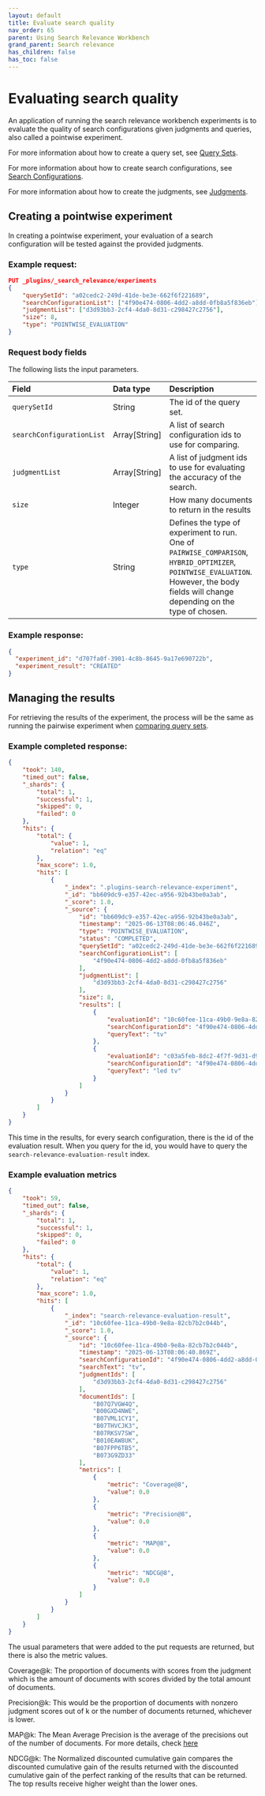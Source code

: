 ```yaml
---
layout: default
title: Evaluate search quality
nav_order: 65
parent: Using Search Relevance Workbench
grand_parent: Search relevance
has_children: false
has_toc: false
---
```


# Evaluating search quality

An application of running the search relevance workbench experiments is to evaluate the quality of search configurations given judgments and queries, also called a pointwise experiment.

For more information about how to create a query set, see [Query Sets]({{site.url}}{{site.baseurl}}/search-plugins/search-relevance/query-sets/).

For more information about how to create search configurations, see [Search Configurations]({{site.url}}{{site.baseurl}}/search-plugins/search-relevance/search-configurations/).

For more information about how to create the judgments, see [Judgments]({{site.url}}{{site.baseurl}}/search-plugins/search-relevance/judgments/).

## Creating a pointwise experiment

In creating a pointwise experiment, your evaluation of a search configuration will be tested against the provided judgments.

### Example request:

```json
PUT _plugins/_search_relevance/experiments
{
   	"querySetId": "a02cedc2-249d-41de-be3e-662f6f221689",
   	"searchConfigurationList": ["4f90e474-0806-4dd2-a8dd-0fb8a5f836eb"],
    "judgmentList": ["d3d93bb3-2cf4-4da0-8d31-c298427c2756"],
   	"size": 8,
   	"type": "POINTWISE_EVALUATION"
}
```

### Request body fields

The following lists the input parameters.

Field | Data type |  Description
:---  | :--- | :---
`querySetId` | String |	The id of the query set.
`searchConfigurationList` | Array[String] | A list of search configuration ids to use for comparing.
`judgmentList` | Array[String] | A list of judgment ids to use for evaluating the accuracy of the search.
`size` | Integer | How many documents to return in the results
`type` | String | Defines the type of experiment to run. One of `PAIRWISE_COMPARISON`, `HYBRID_OPTIMIZER`, `POINTWISE_EVALUATION`. However, the body fields will change depending on the type of chosen.

### Example response:

```json
{
  "experiment_id": "d707fa0f-3901-4c8b-8645-9a17e690722b",
  "experiment_result": "CREATED"
}
```

## Managing the results

For retrieving the results of the experiment, the process will be the same as running the pairwise experiment when [comparing query sets]({{site.url}}{{site.baseurl}}/search-plugins/search-relevance/compare-query-sets/).

### Example completed response:

```json
{
    "took": 140,
    "timed_out": false,
    "_shards": {
        "total": 1,
        "successful": 1,
        "skipped": 0,
        "failed": 0
    },
    "hits": {
        "total": {
            "value": 1,
            "relation": "eq"
        },
        "max_score": 1.0,
        "hits": [
            {
                "_index": ".plugins-search-relevance-experiment",
                "_id": "bb609dc9-e357-42ec-a956-92b43be0a3ab",
                "_score": 1.0,
                "_source": {
                    "id": "bb609dc9-e357-42ec-a956-92b43be0a3ab",
                    "timestamp": "2025-06-13T08:06:46.046Z",
                    "type": "POINTWISE_EVALUATION",
                    "status": "COMPLETED",
                    "querySetId": "a02cedc2-249d-41de-be3e-662f6f221689",
                    "searchConfigurationList": [
                        "4f90e474-0806-4dd2-a8dd-0fb8a5f836eb"
                    ],
                    "judgmentList": [
                        "d3d93bb3-2cf4-4da0-8d31-c298427c2756"
                    ],
                    "size": 8,
                    "results": [
                        {
                            "evaluationId": "10c60fee-11ca-49b0-9e8a-82cb7b2c044b",
                            "searchConfigurationId": "4f90e474-0806-4dd2-a8dd-0fb8a5f836eb",
                            "queryText": "tv"
                        },
                        {
                            "evaluationId": "c03a5feb-8dc2-4f7f-9d31-d99bfb392116",
                            "searchConfigurationId": "4f90e474-0806-4dd2-a8dd-0fb8a5f836eb",
                            "queryText": "led tv"
                        }
                    ]
                }
            }
        ]
    }
}
```

This time in the results, for every search configuration, there is the id of the evaluation result. When you query for the id, you would have to query the `search-relevance-evaluation-result` index.

### Example evaluation metrics

```json
{
    "took": 59,
    "timed_out": false,
    "_shards": {
        "total": 1,
        "successful": 1,
        "skipped": 0,
        "failed": 0
    },
    "hits": {
        "total": {
            "value": 1,
            "relation": "eq"
        },
        "max_score": 1.0,
        "hits": [
            {
                "_index": "search-relevance-evaluation-result",
                "_id": "10c60fee-11ca-49b0-9e8a-82cb7b2c044b",
                "_score": 1.0,
                "_source": {
                    "id": "10c60fee-11ca-49b0-9e8a-82cb7b2c044b",
                    "timestamp": "2025-06-13T08:06:40.869Z",
                    "searchConfigurationId": "4f90e474-0806-4dd2-a8dd-0fb8a5f836eb",
                    "searchText": "tv",
                    "judgmentIds": [
                        "d3d93bb3-2cf4-4da0-8d31-c298427c2756"
                    ],
                    "documentIds": [
                        "B07Q7VGW4Q",
                        "B00GXD4NWE",
                        "B07VML1CY1",
                        "B07THVCJK3",
                        "B07RKSV7SW",
                        "B010EAW8UK",
                        "B07FPP6TB5",
                        "B073G9ZD33"
                    ],
                    "metrics": [
                        {
                            "metric": "Coverage@8",
                            "value": 0.0
                        },
                        {
                            "metric": "Precision@8",
                            "value": 0.0
                        },
                        {
                            "metric": "MAP@8",
                            "value": 0.0
                        },
                        {
                            "metric": "NDCG@8",
                            "value": 0.0
                        }
                    ]
                }
            }
        ]
    }
}
```

The usual parameters that were added to the put requests are returned, but there is also the metric values.

Coverage@k: The proportion of documents with scores from the judgment which is the amount of documents with scores divided by the total amount of documents.

Precision@k: This would be the proportion of documents with nonzero judgment scores out of k or the number of documents returned, whichever is lower.

MAP@k: The Mean Average Precision is the average of the precisions out of the number of documents. For more details, check [here](https://en.wikipedia.org/wiki/Evaluation_measures_(information_retrieval)#Average_precision)

NDCG@k: The Normalized discounted cumulative gain compares the discounted cumulative gain of the results returned with the discounted cumulative gain of the perfect ranking of the results that can be returned. The top results receive higher weight than the lower ones.
